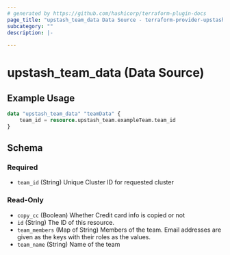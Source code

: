 ```yaml
---
# generated by https://github.com/hashicorp/terraform-plugin-docs
page_title: "upstash_team_data Data Source - terraform-provider-upstash"
subcategory: ""
description: |-
  
---
```


# upstash_team_data (Data Source)



## Example Usage

```terraform
data "upstash_team_data" "teamData" {
    team_id = resource.upstash_team.exampleTeam.team_id
}
```

<!-- schema generated by tfplugindocs -->
## Schema

### Required

- `team_id` (String) Unique Cluster ID for requested cluster

### Read-Only

- `copy_cc` (Boolean) Whether Credit card info is copied or not
- `id` (String) The ID of this resource.
- `team_members` (Map of String) Members of the team. Email addresses are given as the keys with their roles as the values.
- `team_name` (String) Name of the team


